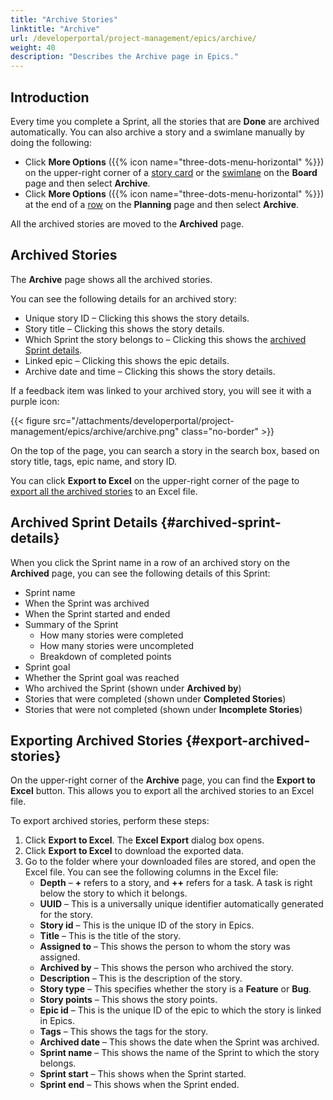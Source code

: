 ```yaml
---
title: "Archive Stories"
linktitle: "Archive"
url: /developerportal/project-management/epics/archive/
weight: 40
description: "Describes the Archive page in Epics."
---
```

## Introduction

Every time you complete a Sprint, all the stories that are **Done** are archived automatically. You can also archive a story and a swimlane manually by doing the following:

* Click **More Options** ({{% icon name="three-dots-menu-horizontal" %}}) on the upper-right corner of a [story card](/developerportal/project-management/epics/board/#story-card) or the [swimlane](/developerportal/project-management/epics/board/#swimlane) on the **Board** page and then select **Archive**.
* Click **More Options** ({{% icon name="three-dots-menu-horizontal" %}}) at the end of a [row](/developerportal/project-management/epics/planning/) on the **Planning** page and then select **Archive**.

All the archived stories are moved to the **Archived** page.

## Archived Stories

The **Archive** page shows all the archived stories.

 You can see the following details for an archived story:

* Unique story ID – Clicking this shows the story details.
* Story title – Clicking this shows the story details.
* Which Sprint the story belongs to – Clicking this shows the [archived Sprint details](#archived-sprint-details).
* Linked epic – Clicking this shows the epic details.
* Archive date and time – Clicking this shows the story details.

If a feedback item was linked to your archived story, you will see it with a purple icon:

{{< figure src="/attachments/developerportal/project-management/epics/archive/archive.png" class="no-border" >}}

On the top of the page, you can search a story in the search box, based on story title, tags, epic name, and story ID.

You can click **Export to Excel** on the upper-right corner of the page to [export all the archived stories](#export-archived-stories) to an Excel file.

## Archived Sprint Details {#archived-sprint-details}

When you click the Sprint name in a row of an archived story on the **Archived** page, you can see the following details of this Sprint:

* Sprint name
* When the Sprint was archived
* When the Sprint started and ended
* Summary of the Sprint
    * How many stories were completed
    * How many stories were uncompleted
    * Breakdown of completed points
* Sprint goal
* Whether the Sprint goal was reached
* Who archived the Sprint (shown under **Archived by**)
* Stories that were completed (shown under **Completed Stories**)
* Stories that were not completed (shown under **Incomplete Stories**)

## Exporting Archived Stories {#export-archived-stories}

On the upper-right corner of the **Archive** page, you can find the **Export to Excel** button. This allows you to export all the archived stories to an Excel file.

To export archived stories, perform these steps:

1. Click **Export to Excel**. The **Excel Export** dialog box opens.
2. Click **Export to Excel** to download the exported data.
3. Go to the folder where your downloaded files are stored, and open the Excel file. You can see the following columns in the Excel file: 
   * **Depth** – **+** refers to a story, and **++** refers for a task. A task is right below the story to which it belongs.
   * **UUID** – This is a universally unique identifier automatically generated for the story.
   * **Story id** – This is the unique ID of the story in Epics.
   * **Title** – This is the title of the story.
   * **Assigned to** – This shows the person to whom the story was assigned.
   * **Archived by** – This shows the person who archived the story.
   * **Description** – This is the description of the story.
   * **Story type** – This specifies whether the story is a **Feature** or **Bug**. 
   * **Story points** – This shows the story points.
   * **Epic id** – This is the unique ID of the epic to which the story is linked in Epics.
   * **Tags** – This shows the tags for the story.
   * **Archived date** – This shows the date when the Sprint was archived.
   * **Sprint name** – This shows the name of the Sprint to which the story belongs.
   * **Sprint start** – This shows when the Sprint started.
   * **Sprint end** – This shows when the Sprint ended.

